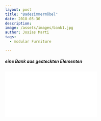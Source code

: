 ```yaml
---
layout: post
title: "Badezimmermöbel"
date: 2018-05-30
description: 
image: /assets/images/bank1.jpg
author: Josias Marti
tags: 
  - modular Furniture

---
```

<h5>eine Bank aus gesteckten Elementen</h5>

<iframe style="border: none;" src="/assets/bank.html"></iframe>
